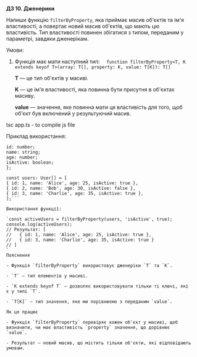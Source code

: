 ****ДЗ 10. Дженерики****

Напиши функцію `filterByProperty`, яка приймає масив об'єктів та ім'я властивості, а повертає новий масив об'єктів, що
мають цю властивість. Тип властивості повинен збігатися з типом, переданим у параметрі, завдяки дженерікам.

Умови:

1. Функція має мати наступний тип:
   `   function filterByProperty<T, K extends keyof T>(array: T[], property: K, value: T[K]): T[]
   `

   **T** — це тип об'єктів у масиві.

   **K** — це ім'я властивості, яка повинна бути присутня в об'єктах масиву.

   **value** — значення, яке повинна мати ця властивість для того, щоб об'єкт був включений у результуючий масив.

tsc app.ts - to compile js file

Приклад використання:

```type User = {
id: number;
name: string;
age: number;
isActive: boolean;
};

const users: User[] = [
{ id: 1, name: 'Alice', age: 25, isActive: true },
{ id: 2, name: 'Bob', age: 30, isActive: false },
{ id: 3, name: 'Charlie', age: 35, isActive: true },
];```

Використання функції:

`const activeUsers = filterByProperty(users, 'isActive', true);
console.log(activeUsers);
// Результат: [
//   { id: 1, name: 'Alice', age: 25, isActive: true },
//   { id: 3, name: 'Charlie', age: 35, isActive: true }
// ]
`
Пояснення

- Функція `filterByProperty` використовує дженеріки `T` та `K`.

- `T` — тип елементів у масиві.

- `K extends keyof T` — дозволяє використовувати тільки ті ключі, які є у типі `T`.

- `T[K]` — тип значення, яке ми порівнюємо з переданим `value`.

Як це працює

- Функція `filterByProperty` перевіряє кожен об'єкт у масиві, щоб визначити, чи має властивість `property` значення, що дорівнює `value`.

- Результат — новий масив, що містить тільки об'єкти, які відповідають умовам.